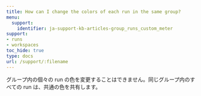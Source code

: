 ```yaml
---
title: How can I change the colors of each run in the same group?
menu:
  support:
    identifier: ja-support-kb-articles-group_runs_custom_meter
support:
- runs
- workspaces
toc_hide: true
type: docs
url: /support/:filename
---
```


グループ内の個々の run の色を変更することはできません。同じグループ内のすべての run は、共通の色を共有します。
